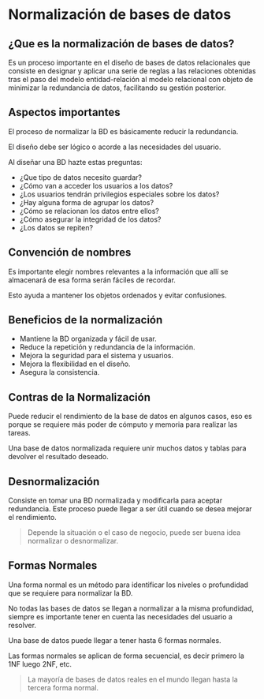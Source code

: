 # Normalización de bases de datos

## ¿Que es la normalización de bases de datos?

Es un proceso importante en el diseño de bases de datos relacionales que consiste en designar y aplicar una serie de reglas a las relaciones obtenidas tras el paso del modelo entidad-relación al modelo relacional con objeto de minimizar la redundancia de datos, facilitando su gestión posterior.

## Aspectos importantes

El proceso de normalizar la BD es básicamente reducir la redundancia.

El diseño debe ser lógico o acorde a las necesidades del usuario.

Al diseñar una BD hazte estas preguntas:

- ¿Que tipo de datos necesito guardar?
- ¿Cómo van a acceder los usuarios a los datos?
- ¿Los usuarios tendrán privilegios especiales sobre los datos?
- ¿Hay alguna forma de agrupar los datos?
- ¿Cómo se relacionan los datos entre ellos?
- ¿Cómo asegurar la integridad de los datos?
- ¿Los datos se repiten?

## Convención de nombres

Es importante elegir nombres relevantes a la información que allí se almacenará de esa forma serán fáciles de recordar.

Esto ayuda a mantener los objetos ordenados y evitar confusiones.

## Beneficios de la normalización

- Mantiene la BD organizada y fácil de usar.
- Reduce la repetición y redundancia de la información.
- Mejora la seguridad para el sistema y usuarios.
- Mejora la flexibilidad en el diseño.
- Asegura la consistencia.

## Contras de la Normalización

Puede reducir el rendimiento de la base de datos en algunos casos, eso es porque se requiere más poder de cómputo y memoria para realizar las tareas.

Una base de datos normalizada requiere unir muchos datos y tablas para devolver el resultado deseado.

## Desnormalización

Consiste en tomar una BD normalizada y modificarla para aceptar redundancia.
Este proceso puede llegar a ser útil cuando se desea mejorar el rendimiento.

> Depende la situación o el caso de negocio, puede ser buena idea normalizar o desnormalizar.

## Formas Normales

Una forma normal es un método para identificar los niveles o profundidad que se requiere para normalizar la BD.

No todas las bases de datos se llegan a normalizar a la misma profundidad, siempre es importante tener en cuenta las necesidades del usuario a resolver.

Una base de datos puede llegar a tener hasta 6 formas normales.

Las formas normales se aplican de forma secuencial, es decir primero la 1NF luego 2NF, etc.

> La mayoría de bases de datos reales en el mundo llegan hasta la tercera forma normal.